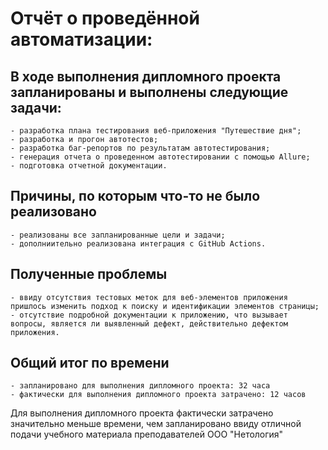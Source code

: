 # Отчёт о проведённой автоматизации:

## В ходе выполнения дипломного проекта запланированы и выполнены следующие задачи:

    - разработка плана тестирования веб-приложения "Путешествие дня";
    - разработка и прогон автотестов;
    - разработка баг-репортов по результатам автотестирования;
    - генерация отчета о проведенном автотестировании с помощью Allure;
    - подготовка отчетной документации.


## Причины, по которым что-то не было реализовано

    - реализованы все запланированные цели и задачи;
    - дополниительно реализована интеграция с GitHub Actions.

## Полученные проблемы

    - ввиду отсутствия тестовых меток для веб-элементов приложения пришлось изменить подход к поиску и идентификации элементов страницы;
    - отсутствие подробной документации к приложению, что вызывает вопросы, является ли выявленный дефект, действительно дефектом приложения.

## Общий итог по времени

    - запланировано для выполнения дипломного проекта: 32 часа
    - фактически для выполнения дипломного проекта затрачено: 12 часов

  Для выполнения дипломного проекта фактически затрачено значительно меньше времени, чем запланировано ввиду отличной подачи учебного материала преподавателей ООО "Нетология"
